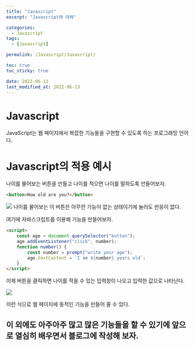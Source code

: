 ```yaml
---
title: "Javascript"
excerpt: "Javascript에 대해"

categories:
  - Javascript
tags:
  - [Javascript]

permalink: /Javascript/Javascript/

toc: true
toc_sticky: true

date: 2022-06-13
last_modified_at: 2022-06-13
---
```


# Javascript
JavaScript는 웹 페이지에서 복잡한 기능들을 구현할 수 있도록 하는 프로그래밍 언어다.

# Javascript의 적용 예시
나이를 물어보는 버튼을 만들고 나이를 적으면 나이를 말하도록 만들어보자.
```html
<button>How old are you?</button>
```
![](https://velog.velcdn.com/images/sangwoo/post/27728e50-e532-4ae9-8252-266f868e90df/image.png)
나이를 물어보는 이 버튼은 아무런 기능이 없는 상태이기에 눌러도 반응이 없다.

여기에 자바스크립트를 이용해 기능을 만들어보자.
```html
<script>
    const age = document.querySelector("button");
    age.addEventListener("click", number);
    function number() {
    	const number = prompt("write your age");
		age.textContent = `I am ${number} years old`;
	}
</script>
```
이제 버튼을 클릭하면 나이를 적을 수 있는 입력창이 나오고 입력한 값으로 나타난다.

![](https://velog.velcdn.com/images/sangwoo/post/c8551e87-3481-4239-89f6-79602d02e871/image.gif)

이런 식으로 웹 페이지에 동적인 기능을 만들어 줄 수 있다.


## 이 외에도 아주아주 많고 많은 기능들을 할 수 있기에 앞으로 열심히 배우면서 블로그에 작성해 보자.